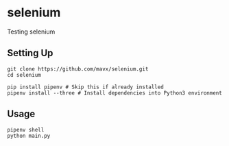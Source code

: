 # selenium
Testing selenium

## Setting Up
```
git clone https://github.com/mavx/selenium.git
cd selenium

pip install pipenv # Skip this if already installed
pipenv install --three # Install dependencies into Python3 environment
```

## Usage
```
pipenv shell
python main.py
```
